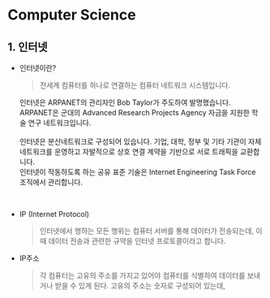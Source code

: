 # Computer Science

## 1. 인터넷

- 인터넷이란?

  > 전세계 컴퓨터를 하나로 연결하는 컴퓨터 네트워크 시스템입니다.

  <div>
    인터넷은 ARPANET의 관리자인 Bob Taylor가 주도하여 발명했습니다.
    ARPANET은 군대의 Advanced Research Projects Agency 자금을 지원한 학술 연구 네트워크입니다.
  </div>
  <br>
  <div>
  인터넷은 분산네트워크로 구성되어 있습니다. 기업, 대학, 정부 및 기타 기관이 자체 네트워크를 운영하고 자발적으로 상호 연결 계약을 기반으로 서로 트래픽을 교환합니다.<br>
  인터넷이 작동하도록 하는 공유 표준 기술은 Internet Engineering Task Force 조직에서 관리합니다.
  </div>

<br>

- IP (Internet Protocol)

  > 인터넷에서 행하는 모든 행위는 컴퓨터 서버를 통해 데이터가 전송되는데, 이 때 데이터 전송과 관련한 규약을 인터넷 프로토콜이라고 합니다.

- IP주소
  > 각 컴퓨터는 고유의 주소를 가지고 있어야 컴퓨터를 식별하여 데이터를 보내거나 받을 수 있게 된다. 고유의 주소는 숫자로 구성되어 있는데,
